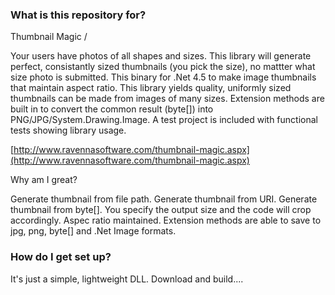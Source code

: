 
### What is this repository for? ###

Thumbnail Magic /

Your users have photos of all shapes and sizes. This library will generate perfect, consistantly sized thumbnails (you pick the size), no mattter what size photo is submitted. This binary for .Net 4.5 to make image thumbnails that maintain aspect ratio. This library yields quality, uniformly sized thumbnails can be made from images of many sizes. Extension methods are built in to convert the common result (byte[]) into PNG/JPG/System.Drawing.Image. A test project is included with functional tests showing library usage.

[http://www.ravennasoftware.com/thumbnail-magic.aspx](http://www.ravennasoftware.com/thumbnail-magic.aspx)

Why am I great?

Generate thumbnail from file path.
Generate thumbnail from URI.
Generate thumbnail from byte[].
You specify the output size and the code will crop accordingly.
Aspec ratio maintained.
Extension methods are able to save to jpg, png, byte[] and .Net Image formats.


### How do I get set up? ###

It's just a simple, lightweight DLL. Download and build....
